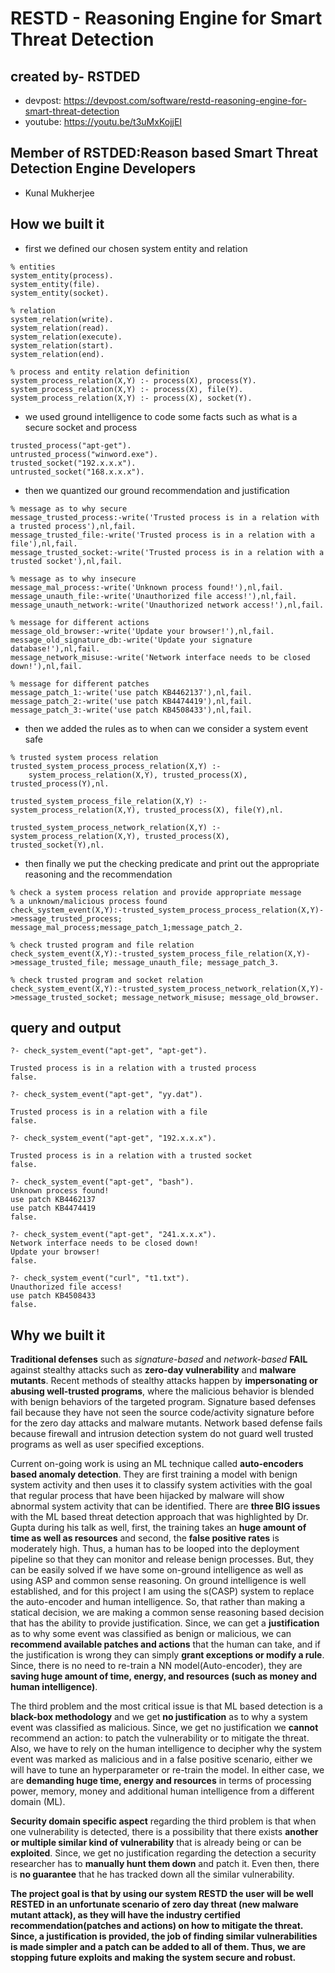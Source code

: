 # RESTD - Reasoning Engine for Smart Threat Detection
## created by- RSTDED

* devpost: https://devpost.com/software/restd-reasoning-engine-for-smart-threat-detection
* youtube: https://youtu.be/t3uMxKojjEI

## Member of RSTDED:Reason based Smart Threat Detection Engine Developers

* Kunal Mukherjee

## How we built it

* first we defined our chosen system entity and relation

```
% entities
system_entity(process).
system_entity(file).
system_entity(socket).

% relation
system_relation(write).
system_relation(read).
system_relation(execute).
system_relation(start).
system_relation(end).

% process and entity relation definition
system_process_relation(X,Y) :- process(X), process(Y).
system_process_relation(X,Y) :- process(X), file(Y). 
system_process_relation(X,Y) :- process(X), socket(Y).
``` 

* we used ground intelligence to code some facts such as what is a secure socket and process

```
trusted_process("apt-get").
untrusted_process("winword.exe").
trusted_socket("192.x.x.x").
untrusted_socket("168.x.x.x").
```

* then we quantized our ground recommendation and justification

```
% message as to why secure
message_trusted_process:-write('Trusted process is in a relation with a trusted process'),nl,fail.
message_trusted_file:-write('Trusted process is in a relation with a file'),nl,fail.
message_trusted_socket:-write('Trusted process is in a relation with a trusted socket'),nl,fail.

% message as to why insecure 
message_mal_process:-write('Unknown process found!'),nl,fail.
message_unauth_file:-write('Unauthorized file access!'),nl,fail.
message_unauth_network:-write('Unauthorized network access!'),nl,fail.

% message for different actions
message_old_browser:-write('Update your browser!'),nl,fail.
message_old_signature_db:-write('Update your signature database!'),nl,fail.
message_network_misuse:-write('Network interface needs to be closed down!'),nl,fail.

% message for different patches
message_patch_1:-write('use patch KB4462137'),nl,fail.
message_patch_2:-write('use patch KB4474419'),nl,fail.
message_patch_3:-write('use patch KB4508433'),nl,fail.
```

* then we added the rules as to when can we consider a system event safe

```
% trusted system process relation
trusted_system_process_process_relation(X,Y) :- 
	system_process_relation(X,Y), trusted_process(X), trusted_process(Y),nl.

trusted_system_process_file_relation(X,Y) :- system_process_relation(X,Y), trusted_process(X), file(Y),nl.

trusted_system_process_network_relation(X,Y) :- system_process_relation(X,Y), trusted_process(X), trusted_socket(Y),nl.
```

* then finally we put the checking predicate and print out the appropriate reasoning and the recommendation

```
% check a system process relation and provide appropriate message
% a unknown/malicious process found
check_system_event(X,Y):-trusted_system_process_process_relation(X,Y)->message_trusted_process; message_mal_process;message_patch_1;message_patch_2.

% check trusted program and file relation
check_system_event(X,Y):-trusted_system_process_file_relation(X,Y)->message_trusted_file; message_unauth_file; message_patch_3.

% check trusted program and socket relation
check_system_event(X,Y):-trusted_system_process_network_relation(X,Y)->message_trusted_socket; message_network_misuse; message_old_browser.
```

##  query and output

```
?- check_system_event("apt-get", "apt-get").

Trusted process is in a relation with a trusted process
false.

?- check_system_event("apt-get", "yy.dat").

Trusted process is in a relation with a file
false.

?- check_system_event("apt-get", "192.x.x.x").

Trusted process is in a relation with a trusted socket
false.

?- check_system_event("apt-get", "bash").
Unknown process found!
use patch KB4462137
use patch KB4474419
false.

?- check_system_event("apt-get", "241.x.x.x").
Network interface needs to be closed down!
Update your browser!
false.

?- check_system_event("curl", "t1.txt").
Unauthorized file access!
use patch KB4508433
false.
```

## Why we built it

**Traditional defenses** such as _signature-based_ and _network-based_ **FAIL** against stealthy attacks such as **zero-day vulnerability** and **malware mutants**. Recent methods of stealthy  attacks happen by **impersonating or abusing well-trusted programs**, where the malicious behavior is blended with benign behaviors of the targeted program. Signature based defenses fail because they have not seen the source code/activity signature before for the zero day attacks and malware mutants. Network based defense fails because firewall and intrusion detection system do not guard well trusted programs as well as user specified exceptions. 

Current on-going work is using an ML technique called **auto-encoders based anomaly detection**. They are first training a model with benign system activity and then uses it to classify system activities with the goal that regular process that have been hijacked by malware will show abnormal system activity that can be identified. There are **three BIG issues** with the ML based threat detection approach that was highlighted by Dr. Gupta during his talk as well, first, the training takes an **huge amount of time as well as resources** and second, the **false positive rates** is moderately high. Thus, a human has to be looped into the deployment pipeline so that they can monitor and release benign processes. But, they can be easily solved if we have some on-ground intelligence as well as using ASP and common sense reasoning. On ground intelligence is well established, and for this project I am using the s(CASP) system to replace the auto-encoder and human intelligence. So, that rather than making a statical decision, we are making a common sense reasoning based decision that has the ability to provide justification. Since, we can get a **justification** as to why some event was classified as benign or malicious, we can **recommend available patches and actions** that the human can take, and if the justification is wrong they can simply **grant exceptions or modify a rule**. Since, there is no need to re-train a NN model(Auto-encoder), they are **saving huge amount of time, energy, and resources (such as money and human intelligence)**. 

The third problem and the most critical issue is that ML based detection is a **black-box methodology** and we get **no justification** as to why a system event was classified as malicious. Since, we get no justification we **cannot** recommend an action: to patch the vulnerability or to mitigate the threat. Also, we have to rely on the human intelligence to decipher why the system event was marked as malicious and in a false positive scenario, either we will have to tune an hyperparameter or re-train the model. In either case, we are **demanding huge time, energy and resources** in terms of processing power, memory, money and additional human intelligence from a different domain (ML). 

**Security domain specific aspect** regarding the third problem  is that when one vulnerability is detected, there is a possibility that there exists **another or multiple similar kind of vulnerability** that is already being or can be **exploited**. Since, we get no justification regarding the detection a security researcher has to **manually hunt them down** and patch it. Even then, there is **no guarantee** that he has tracked down all the similar vulnerability.

**The project goal is that by using our system RESTD the user will be well RESTED in an unfortunate scenario of zero day threat (new malware mutant attack), as they will have the industry certified recommendation(patches and actions) on how to mitigate the threat. Since, a justification is provided, the job of finding similar vulnerabilities is made simpler and a patch can be added to all of them. Thus, we are stopping future exploits and making the system secure and robust.**